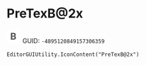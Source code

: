 # PreTexB@2x
![](/img/PreTexB@2x.png)
GUID: `-4895120849157306359`
```
EditorGUIUtility.IconContent("PreTexB@2x")
```
